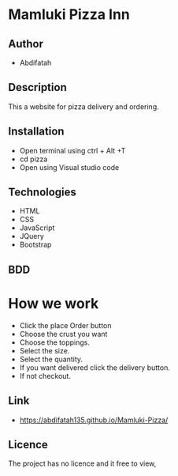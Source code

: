 # Mamluki Pizza Inn

## Author

- Abdifatah

## Description

This a website for pizza delivery and ordering.

## Installation

- Open terminal using ctrl + Alt +T
- cd pizza
- Open using Visual studio code

## Technologies

- HTML
- CSS
- JavaScript
- JQuery
- Bootstrap

## BDD

# How we work

- Click the place Order button
- Choose the crust you want
- Choose the toppings.
- Select the size.
- Select the quantity.
- If you want delivered click the delivery button.
- If not checkout.

## Link
- https://abdifatah135.github.io/Mamluki-Pizza/

## Licence

The project has no licence and it free to view,
